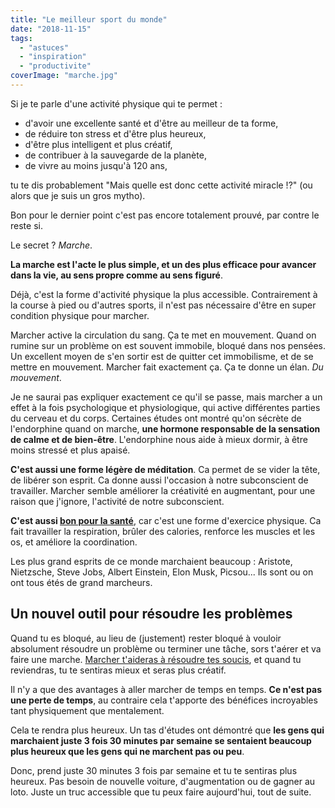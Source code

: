 ```yaml
---
title: "Le meilleur sport du monde"
date: "2018-11-15"
tags:
  - "astuces"
  - "inspiration"
  - "productivite"
coverImage: "marche.jpg"
---
```


Si je te parle d'une activité physique qui te permet :

- d'avoir une excellente santé et d'être au meilleur de ta forme,
- de réduire ton stress et d'être plus heureux,
- d'être plus intelligent et plus créatif,
- de contribuer à la sauvegarde de la planète,
- de vivre au moins jusqu'à 120 ans,

tu te dis probablement "Mais quelle est donc cette activité miracle !?" (ou alors que je suis un gros mytho).<!--more-->

Bon pour le dernier point c'est pas encore totalement prouvé, par contre le reste si.

Le secret ? _Marche_.

**La marche est l'acte le plus simple, et un des plus efficace pour avancer dans la vie, au sens propre comme au sens figuré**.

Déjà, c'est la forme d'activité physique la plus accessible. Contrairement à la course à pied ou d'autres sports, il n'est pas nécessaire d'être en super condition physique pour marcher.

Marcher active la circulation du sang. Ça te met en mouvement. Quand on rumine sur un problème on est souvent immobile, bloqué dans nos pensées. Un excellent moyen de s'en sortir est de quitter cet immobilisme, et de se mettre en mouvement. Marcher fait exactement ça. Ça te donne un élan. _Du mouvement_.

Je ne saurai pas expliquer exactement ce qu'il se passe, mais marcher a un effet à la fois psychologique et physiologique, qui active différentes parties du cerveau et du corps. Certaines études ont montré qu'on sécrète de l'endorphine quand on marche, **une hormone responsable de la sensation de calme et de bien-être**. L'endorphine nous aide à mieux dormir, à être moins stressé et plus apaisé.

**C'est aussi une forme légère de méditation**. Ca permet de se vider la tête, de libérer son esprit. Ca donne aussi l'occasion à notre subconscient de travailler. Marcher semble améliorer la créativité en augmentant, pour une raison que j'ignore, l'activité de notre subconscient.

**C'est aussi [bon pour la santé](https://tobal.fr/une-maniere-simple-mais-surprenante-de-retrouver-de-lenergie/)**, car c'est une forme d'exercice physique. Ca fait travailler la respiration, brûler des calories, renforce les muscles et les os, et améliore la coordination.

Les plus grand esprits de ce monde marchaient beaucoup : Aristote, Nietzsche, Steve Jobs, Albert Einstein, Elon Musk, Picsou... Ils sont ou on ont tous étés de grand marcheurs.

## Un nouvel outil pour résoudre les problèmes

Quand tu es bloqué, au lieu de (justement) rester bloqué à vouloir absolument résoudre un problème ou terminer une tâche, sors t'aérer et va faire une marche. [Marcher t'aideras à résoudre tes soucis](https://tobal.fr/un-moyen-tout-simple-pour-trouver-des-solutions-a-un-probleme/), et quand tu reviendras, tu te sentiras mieux et seras plus créatif.

Il n'y a que des avantages à aller marcher de temps en temps. **Ce n'est pas une perte de temps**, au contraire cela t'apporte des bénéfices incroyables tant physiquement que mentalement.

Cela te rendra plus heureux. Un tas d'études ont démontré que **les gens qui marchaient juste 3 fois 30 minutes par semaine se sentaient beaucoup plus heureux que les gens qui ne marchent pas ou peu**.

Donc, prend juste 30 minutes 3 fois par semaine et tu te sentiras plus heureux. Pas besoin de nouvelle voiture, d'augmentation ou de gagner au loto. Juste un truc accessible que tu peux faire aujourd'hui, tout de suite.
